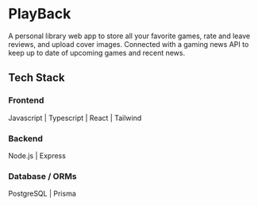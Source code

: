 # PlayBack
A personal library web app to store all your favorite games, rate and leave reviews, and upload cover images. 
Connected with a gaming news API to keep up to date of upcoming games and recent news. 

## Tech Stack
### Frontend
Javascript | Typescript | React | Tailwind

### Backend
Node.js | Express

### Database / ORMs
PostgreSQL | Prisma
